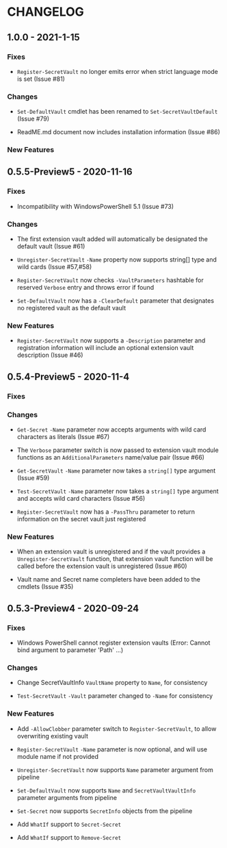 # CHANGELOG

## 1.0.0 - 2021-1-15

### Fixes

- `Register-SecretVault` no longer emits error when strict language mode is set (Issue #81)

### Changes

- `Set-DefaultVault` cmdlet has been renamed to `Set-SecretVaultDefault` (Issue #79)

- ReadME.md document now includes installation information (Issue #86)

### New Features

## 0.5.5-Preview5 - 2020-11-16

### Fixes

- Incompatibility with WindowsPowerShell 5.1 (Issue #73)

### Changes

- The first extension vault added will automatically be designated the default vault (Issue #61)

- `Unregister-SecretVault` `-Name` property now supports string[] type and wild cards (Issue #57,#58)

- `Register-SecretVault` now checks `-VaultParameters` hashtable for reserved `Verbose` entry and throws error if found

- `Set-DefaultVault` now has a `-ClearDefault` parameter that designates no registered vault as the default vault

### New Features

- `Register-SecretVault` now supports a `-Description` parameter and registration information will include an optional extension vault description (Issue #46)

## 0.5.4-Preview5 - 2020-11-4

### Fixes

### Changes

- `Get-Secret` `-Name` parameter now accepts arguments with wild card characters as literals (Issue #67)

- The `Verbose` parameter switch is now passed to extension vault module functions as an `AdditionalParameters` name/value pair (Issue #66)

- `Get-SecretVault` `-Name` parameter now takes a `string[]` type argument (Issue #59)

- `Test-SecretVault` `-Name` parameter now takes a `string[]` type argument and accepts wild card characters (Issue #56)

- `Register-SecretVault` now has a `-PassThru` parameter to return information on the secret vault just registered

### New Features

- When an extension vault is unregistered and if the vault provides a `Unregister-SecretVault` function, that extension vault function will be called before the extension vault is unregistered (Issue #60)

- Vault name and Secret name completers have been added to the cmdlets (Issue #35)

## 0.5.3-Preview4 - 2020-09-24

### Fixes

- Windows PowerShell cannot register extension vaults (Error: Cannot bind argument to parameter 'Path' ...)  

### Changes

- Change SecretVaultInfo `VaultName` property to `Name`, for consistency

- `Test-SecretVault` `-Vault` parameter changed to `-Name` for consistency

### New Features

- Add `-AllowClobber` parameter switch to `Register-SecretVault`, to allow overwriting existing vault

- `Register-SecretVault` `-Name` parameter is now optional, and will use module name if not provided

- `Unregister-SecretVault` now supports `Name` parameter argument from pipeline

- `Set-DefaultVault` now supports `Name` and `SecretVaultVaultInfo` parameter arguments from pipeline

- `Set-Secret` now supports `SecretInfo` objects from the pipeline

- Add `WhatIf` support to `Secret-Secret`

- Add `WhatIf` support to `Remove-Secret`
